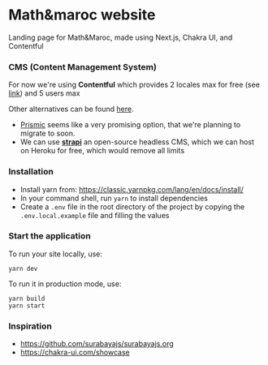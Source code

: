 # Math&maroc website

Landing page for Math&Maroc, made using Next.js, Chakra UI, and Contentful

### CMS (Content Management System)

For now we're using **Contentful** which provides 2 locales max for free (see [link](https://www.contentful.com/pricing/)) and 5 users max

Other alternatives can be found [here](https://nextjs.org/docs/basic-features/pages#static-generation-recommended).

* [Prismic](https://prismic.io/pricing) seems like a very promising option, that we're planning to migrate to soon.
* We can use [**strapi**](https://strapi.io/starters/strapi-starter-next-js-blog) an open-source headless CMS, which we can host on Heroku for free, which would remove all limits

### Installation

* Install yarn from: <https://classic.yarnpkg.com/lang/en/docs/install/>
* In your command shell, run `yarn` to install dependencies
* Create a `.env` file in the root directory of the project by copying the `.env.local.example` file and filling the values

### Start the application

To run your site locally, use:

```
yarn dev
```

To run it in production mode, use:

```
yarn build
yarn start
```

### Inspiration

* <https://github.com/surabayajs/surabayajs.org>
* <https://chakra-ui.com/showcase>
